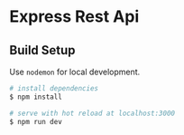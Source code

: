 # Express Rest Api

## Build Setup

Use `nodemon` for local development.

```bash
# install dependencies
$ npm install

# serve with hot reload at localhost:3000
$ npm run dev
```
